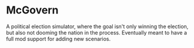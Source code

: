 # McGovern
A political election simulator, where the goal isn't only winning the election, but also not dooming the nation in the process. Eventually meant to have a full mod support for adding new scenarios.